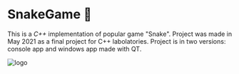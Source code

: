 # SnakeGame 🐍

This is a *C++* implementation of popular game "Snake". Project was made in May 2021 as a final project for C++ labolatories. Project is in two versions: console app and windows app made with QT.


![logo](https://github.com/PaulinaGacek/Personal-Projects/blob/main/snake.jpg "Snake 2.0")
